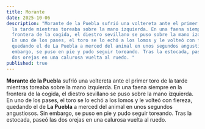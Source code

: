 ```yaml
---
title: Morante
date: 2025-10-06
description: "Morante de la Puebla sufrió una voltereta ante el primer toro de
  la tarde mientras toreaba sobre la mano izquierda. En una faena siempre en la
  frontera de la cogida, el diestro sevillano se puso sobre la mano izquierda.
  En uno de los pases, el toro se lo echó a los lomos y le volteó con fiereza,
  quedando el de La Puebla a merced del animal en unos segundos angustiosos. Sin
  embargo, se puso en pie y pudo seguir toreando. Tras la estocada, paseó las
  dos orejas en una calurosa vuelta al ruedo. "
published: true
---
```

**Morante de la Puebla** sufrió una voltereta ante el primer toro de la tarde mientras toreaba sobre la mano izquierda. En una faena siempre en la frontera de la cogida, el diestro sevillano se puso sobre la mano izquierda. En uno de los pases, el toro se lo echó a los lomos y le volteó con fiereza, quedando el de **La Puebla** a merced del animal en unos segundos angustiosos. Sin embargo, se puso en pie y pudo seguir toreando. Tras la estocada, paseó las dos orejas en una calurosa vuelta al ruedo.